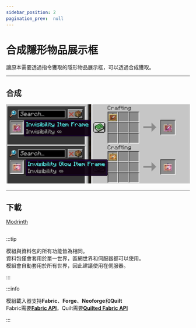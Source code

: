 ```yaml
---
sidebar_position: 2
pagination_prev:  null 
---
```


# 合成隱形物品展示框

讓原本需要透過指令獲取的隱形物品展示框，可以透過合成獲取。

---
## 合成

![craft](./img/craft.png)

---
## 下載

<a className="button button--success button--lg" target="_blank" href="https://modrinth.com/datapack/invisibility-itemframe">Modrinth</a>

##

:::tip

模組與資料包的所有功能皆為相同。   
資料包僅會套用於單一世界，區網世界和伺服器都可以使用。   
模組會自動套用於所有世界，因此建議使用在伺服器。    

:::

:::info

模組載入器支持**Fabric**、**Forge**、**Neoforge**和**Quilt**  
Fabric需要[**Fabric API**](https://modrinth.com/mod/fabric-api)，Quilt需要[**Quilted Fabric API**](https://modrinth.com/mod/qsl)

:::